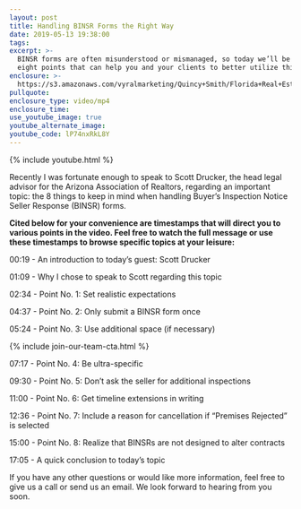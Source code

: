 ```yaml
---
layout: post
title: Handling BINSR Forms the Right Way
date: 2019-05-13 19:38:00
tags:
excerpt: >-
  BINSR forms are often misunderstood or mismanaged, so today we’ll be sharing
  eight points that can help you and your clients to better utilize this form.
enclosure: >-
  https://s3.amazonaws.com/vyralmarketing/Quincy+Smith/Florida+Real+Estate-+The+8+Seller+Responses+to+the+Buyer's+Inspection+Notice.mp4
pullquote:
enclosure_type: video/mp4
enclosure_time:
use_youtube_image: true
youtube_alternate_image:
youtube_code: lP74nxRkL8Y
---
```


{% include youtube.html %}

Recently I was fortunate enough to speak to Scott Drucker, the head legal advisor for the Arizona Association of Realtors, regarding an important topic: the 8 things to keep in mind when handling Buyer’s Inspection Notice Seller Response (BINSR) forms.

**Cited below for your convenience are timestamps that will direct you to various points in the video. Feel free to watch the full message or use these timestamps to browse specific topics at your leisure:&nbsp;**

00:19 - An introduction to today’s guest: Scott Drucker

01:09 - Why I chose to speak to Scott regarding this topic

02:34 - Point No. 1: Set realistic expectations

04:37 - Point No. 2: Only submit a BINSR form once

05:24 - Point No. 3: Use additional space (if necessary)&nbsp;

{% include join-our-team-cta.html %}

07:17 - Point No. 4: Be ultra-specific

09:30 - Point No. 5: Don’t ask the seller for additional inspections

11:00 - Point No. 6: Get timeline extensions in writing

12:36 - Point No. 7: Include a reason for cancellation if “Premises Rejected” is selected

15:00 - Point No. 8: Realize that BINSRs are not designed to alter contracts

17:05 - A quick conclusion to today’s topic

If you have any other questions or would like more information, feel free to give us a call or send us an email. We look forward to hearing from you soon.